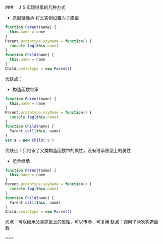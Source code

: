 ###　ＪＳ实现继承的几种方式

- 原型链继承 将父实例设置为子原型

```js
function Parent(name) {
  this.name = name
}
Parent.prototype.sayName = function() {
  console.log(this.name)
}
function Child(name) {
  this.name = name
}
Child.prototype = new Parent()
```
优缺点：

- 构造函数继承
```js
function Parent(name) {
  this.name = name
}
Parent.prototype.sayName = function() {
  console.log(this.name)
}
function Child(name) {
  Parent.call(this, name)
}
var a = new Child('a')
```
优缺点：只继承了父类构造函数中的属性，没有继承原型上的属性

- 组合继承
```js
function Parent(name) {
  this.name = name
}
Parent.prototype.sayName = function() {
  console.log(this.name)
}
function Child(name) {
  Parent.call(this, name)
}
Child.prototype = new Parent()
````
优点：可以继承父类原型上的属性，可以传参，可复用
缺点：调用了两次构造函数

===
